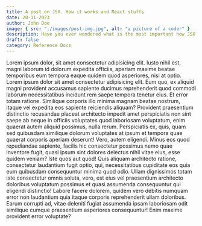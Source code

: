 ```yaml
---
title: A post on JSX. How it works and React stuffs
date: 20-11-2023
author: John Doe
image: { src: "./images/post-img.jpg", alt: "a picture of a coder" }
description: Have you ever wondered what is the most important how JSX works under the hood.
draft: false
category: Reference Docs
---
```


Lorem ipsum dolor, sit amet consectetur adipisicing elit. Iusto nihil est, magni laborum id dolorum expedita officiis, aperiam maxime beatae temporibus eum tempora eaque quidem quod asperiores, nisi at optio. Lorem ipsum dolor sit amet consectetur adipisicing elit. Eum quo, ex aliquid magni provident accusamus sapiente ducimus reprehenderit quod commodi laborum necessitatibus incidunt rem saepe tempora tenetur eius. Et error totam ratione. Similique corporis illo minima magnam beatae nostrum, itaque vel expedita eos sapiente reiciendis aliquam? Provident praesentium distinctio recusandae placeat architecto impedit amet perspiciatis non sint saepe ab neque in officiis voluptates quod laboriosam voluptatum, enim quaerat autem aliquid possimus, nulla rerum. Perspiciatis ex, quis, quam sed quibusdam similique dolorum voluptates at ipsum et tempora quae quaerat corporis aperiam deserunt! Vero, autem eligendi. Minus eos quod repudiandae sapiente, facilis hic consectetur possimus nemo quae inventore fugit, quasi ipsum sint dolores delectus nihil vitae eius, esse quidem veniam? Iste quos aut quod! Quis aliquam architecto ratione, consectetur laudantium fugit optio, qui, necessitatibus cupiditate eos quia eum quibusdam consequuntur minima quod odio. Ullam dignissimos totam iste consectetur omnis soluta, vero, est eius vel praesentium architecto doloribus voluptatum possimus et quasi assumenda consequuntur qui eligendi distinctio! Labore facere dolorem, quidem vero debitis numquam error non laudantium quia itaque corporis reprehenderit ullam doloribus. Earum corrupti ad, vitae deleniti fugiat assumenda ipsam laboriosam odit similique cumque praesentium asperiores consequuntur! Enim maxime provident error voluptate?
